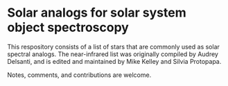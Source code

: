 # Solar analogs for solar system object spectroscopy

This respository consists of a list of stars that are commonly used as solar spectral analogs.  The near-infrared list was originally compiled by Audrey Delsanti, and is edited and maintained by Mike Kelley and Silvia Protopapa.

Notes, comments, and contributions are welcome.
